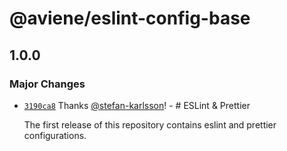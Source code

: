 # @aviene/eslint-config-base

## 1.0.0

### Major Changes

- [`3190ca8`](https://github.com/stefan-karlsson/code-quality/commit/3190ca869c4f3154bdcb5d8d840ae604caa0f2f7) Thanks [@stefan-karlsson](https://github.com/stefan-karlsson)! - # ESLint & Prettier

  The first release of this repository contains eslint and prettier configurations.
